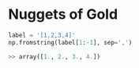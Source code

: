 # Nuggets of Gold

```python
label = '[1,2,3,4]'
np.fromstring(label[1:-1], sep=',')

>> array([1., 2., 3., 4.])
```